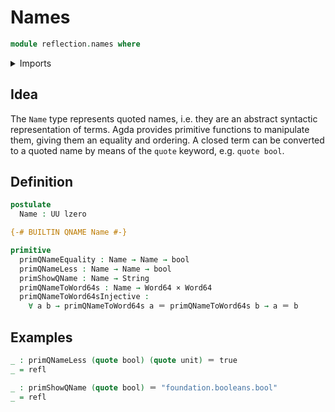 # Names

```agda
module reflection.names where
```

<details><summary>Imports</summary>

```agda
open import foundation.booleans
open import foundation.cartesian-product-types
open import foundation.identity-types
open import foundation.unit-type
open import foundation.universe-levels

open import primitives.machine-integers
open import primitives.strings
```

</details>

## Idea

The `Name` type represents quoted names, i.e. they are an abstract syntactic
representation of terms. Agda provides primitive functions to manipulate them,
giving them an equality and ordering. A closed term can be converted to a quoted
name by means of the `quote` keyword, e.g. `quote bool`.

## Definition

```agda
postulate
  Name : UU lzero

{-# BUILTIN QNAME Name #-}

primitive
  primQNameEquality : Name → Name → bool
  primQNameLess : Name → Name → bool
  primShowQName : Name → String
  primQNameToWord64s : Name → Word64 × Word64
  primQNameToWord64sInjective :
    ∀ a b → primQNameToWord64s a ＝ primQNameToWord64s b → a ＝ b
```

## Examples

```agda
_ : primQNameLess (quote bool) (quote unit) ＝ true
_ = refl

_ : primShowQName (quote bool) ＝ "foundation.booleans.bool"
_ = refl
```
